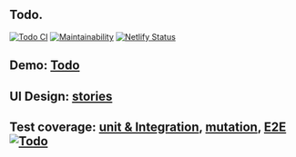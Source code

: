 ## Todo.

[![Todo CI](../../actions/workflows/todo.yml/badge.svg)](../../actions/workflows/todo.yml) [![Maintainability](https://api.codeclimate.com/v1/badges/9f2fcda1d922626a2a4b/maintainability)](https://codeclimate.com/github/Ligalaiz/Todo/maintainability) [![Netlify Status](https://api.netlify.com/api/v1/badges/3c83cbd7-fd1b-4463-b0b4-8bdbc4a7c92a/deploy-status)](https://app.netlify.com/sites/ligalaiz-todo/deploys)

## Demo: **[Todo](https://ligalaiz-todo.netlify.app)**

## UI Design: **[stories](https://todo-ui-netlify.netlify.app/)**

## Test coverage: **[unit & Integration](https://htmlpreview.github.io/?https://github.com/Ligalaiz/Todo/blob/master/coverage/lcov-report/index.html)**, **[mutation](https://htmlpreview.github.io/?https://github.com/Ligalaiz/Todo/blob/master/reports/mutation/html/index.html)**, [E2E ![Todo](https://img.shields.io/endpoint?url=https://dashboard.cypress.io/badge/simple/n5h34e&style=flat&logo=cypress)](https://dashboard.cypress.io/projects/n5h34e/runs)
